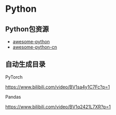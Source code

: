 # Python

## Python包资源

+ [awesome-python](https://gitee.com/awesome-lib/awesome-python)
+ [awesome-python-cn](https://gitee.com/awesome-lib/awesome-python-cn)

## 自动生成目录

<AutoBuilderNavigation></AutoBuilderNavigation>


PyTorch

<https://www.bilibili.com/video/BV1sa4y1C7Fc?p=1>


Pandas

https://www.bilibili.com/video/BV1q2421L7XR?p=1